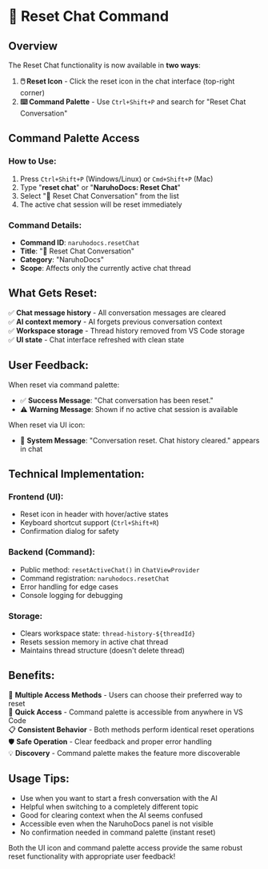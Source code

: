 # 🔄 Reset Chat Command

## Overview

The Reset Chat functionality is now available in **two ways**:

1. **🖱️ Reset Icon** - Click the reset icon in the chat interface (top-right corner)
2. **⌨️ Command Palette** - Use `Ctrl+Shift+P` and search for "Reset Chat Conversation"

## Command Palette Access

### How to Use:
1. Press `Ctrl+Shift+P` (Windows/Linux) or `Cmd+Shift+P` (Mac)
2. Type "**reset chat**" or "**NaruhoDocs: Reset Chat**"
3. Select "🔄 Reset Chat Conversation" from the list
4. The active chat session will be reset immediately

### Command Details:
- **Command ID**: `naruhodocs.resetChat`
- **Title**: "🔄 Reset Chat Conversation"
- **Category**: "NaruhoDocs"
- **Scope**: Affects only the currently active chat thread

## What Gets Reset:

✅ **Chat message history** - All conversation messages are cleared  
✅ **AI context memory** - AI forgets previous conversation context  
✅ **Workspace storage** - Thread history removed from VS Code storage  
✅ **UI state** - Chat interface refreshed with clean state  

## User Feedback:

When reset via command palette:
- ✅ **Success Message**: "Chat conversation has been reset."
- ⚠️ **Warning Message**: Shown if no active chat session is available

When reset via UI icon:
- 🔄 **System Message**: "Conversation reset. Chat history cleared." appears in chat

## Technical Implementation:

### Frontend (UI):
- Reset icon in header with hover/active states
- Keyboard shortcut support (`Ctrl+Shift+R`)
- Confirmation dialog for safety

### Backend (Command):
- Public method: `resetActiveChat()` in `ChatViewProvider`
- Command registration: `naruhodocs.resetChat`
- Error handling for edge cases
- Console logging for debugging

### Storage:
- Clears workspace state: `thread-history-${threadId}`
- Resets session memory in active chat thread
- Maintains thread structure (doesn't delete thread)

## Benefits:

🚀 **Multiple Access Methods** - Users can choose their preferred way to reset  
🎯 **Quick Access** - Command palette is accessible from anywhere in VS Code  
📋 **Consistent Behavior** - Both methods perform identical reset operations  
🛡️ **Safe Operation** - Clear feedback and proper error handling  
💡 **Discovery** - Command palette makes the feature more discoverable  

## Usage Tips:

- Use when you want to start a fresh conversation with the AI
- Helpful when switching to a completely different topic
- Good for clearing context when the AI seems confused
- Accessible even when the NaruhoDocs panel is not visible
- No confirmation needed in command palette (instant reset)

Both the UI icon and command palette access provide the same robust reset functionality with appropriate user feedback!
